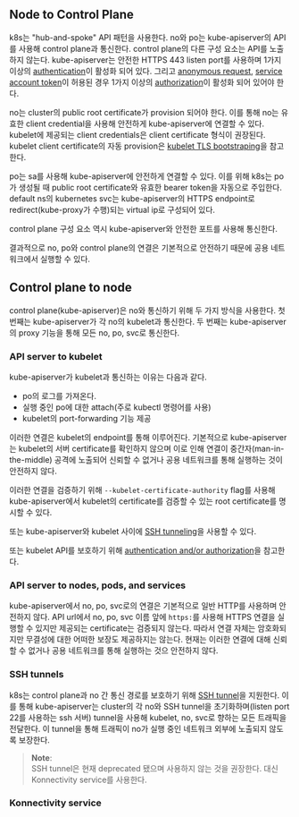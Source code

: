 ## Node to Control Plane
k8s는 "hub-and-spoke" API 패턴을 사용한다. no와 po는 kube-apiserver의 API를 사용해 control plane과 통신한다. control plane의 다른 구성 요소는 API를 노출하지 않는다. kube-apiserver는 안전한 HTTPS 443 listen port를 사용하며 1가지 이상의 [authentication](https://kubernetes.io/docs/reference/access-authn-authz/authentication/)이 활성화 되어 있다. 그리고 [anonymous request](https://kubernetes.io/docs/reference/access-authn-authz/authentication/#anonymous-requests), [service account token](https://kubernetes.io/docs/reference/access-authn-authz/authentication/#service-account-tokens)이 허용된 경우 1가지 이상의 [authorization](https://kubernetes.io/docs/reference/access-authn-authz/authorization/)이 활성화 되어 있어야 한다.

no는 cluster의 public root certificate가 provision 되어야 한다. 이를 통해 no는 유효한 client credential을 사용해 안전하게 kube-apiserver에 연결할 수 있다. kubelet에 제공되는 client credentials은 client certificate 형식이 권장된다. kubelet client certificate의 자동 provision은 [kubelet TLS bootstraping](https://kubernetes.io/docs/reference/access-authn-authz/kubelet-tls-bootstrapping/)을 참고한다.

po는 sa를 사용해 kube-apiserver에 안전하게 연결할 수 있다. 이를 위해 k8s는 po가 생성될 때 public root certificate와 유효한 bearer token을 자동으로 주입한다. default ns의 kubernetes svc는 kube-apiserver의 HTTPS endpoint로 redirect(kube-proxy가 수행)되는 virtual ip로 구성되어 있다.

control plane 구성 요소 역시 kube-apiserver와 안전한 포트를 사용해 통신한다.

결과적으로 no, po와 control plane의 연결은 기본적으로 안전하기 때문에 공용 네트워크에서 실행할 수 있다.

## Control plane to node
control plane(kube-apiserver)은 no와 통신하기 위해 두 가지 방식을 사용한다. 첫 번째는 kube-apiserver가 각 no의 kubelet과 통신한다. 두 번째는 kube-apiserver의 proxy 기능을 통해 모든 no, po, svc로 통신한다.

### API server to kubelet
kube-apiserver가 kubelet과 통신하는 이유는 다음과 같다.
- po의 로그를 가져온다.
- 실행 중인 po에 대한 attach(주로 kubectl 명령어를 사용)
- kubelet의 port-forwarding 기능 제공

이러한 연결은 kubelet의 endpoint를 통해 이루어진다. 기본적으로 kube-apiserver는 kubelet의 서버 certificate를 확인하지 않으며 이로 인해 연결이 중간자(man-in-the-middle) 공격에 노출되어 신뢰할 수 없거나 공용 네트워크를 통해 실행하는 것이 안전하지 않다.

이러한 연결을 검증하기 위해 `--kubelet-certificate-authority` flag를 사용해 kube-apiserver에서 kubelet의 certificate를 검증할 수 있는 root certificate를 명시할 수 있다.

또는 kube-apiserver와 kubelet 사이에 [SSH tunneling](https://kubernetes.io/docs/concepts/architecture/control-plane-node-communication/#ssh-tunnels)을 사용할 수 있다.

또는 kubelet API를 보호하기 위해 [authentication and/or authorization](https://kubernetes.io/docs/reference/access-authn-authz/kubelet-authn-authz/)을 참고한다.

### API server to nodes, pods, and services
kube-apiserver에서 no, po, svc로의 연결은 기본적으로 일반 HTTP를 사용하며 안전하지 않다. API url에서 no, po, svc 이름 앞에 `https:`를 사용해 HTTPS 연결을 실행할 수 있지만 제공되는 certificate는 검증되지 않는다. 따라서 연결 자체는 암호화되지만 무결성에 대한 어떠한 보장도 제공하지는 않는다. 현재는 이러한 연결에 대해 신뢰할 수 없거나 공용 네트워크를 통해 실행하는 것으 안전하지 않다.

### SSH tunnels
k8s는 control plane과 no 간 통신 경로를 보호하기 위해 [SSH tunnel](https://www.ssh.com/academy/ssh/tunneling)을 지원한다. 이를 통해 kube-apiserver는 cluster의 각 no와 SSH tunnel을 초기화하며(listen port 22를 사용하는 ssh 서버) tunnel을 사용해 kubelet, no, svc로 향하는 모든 트래픽을 전달한다. 이 tunnel을 통해 트래픽이 no가 실행 중인 네트워크 외부에 노출되지 않도록 보장한다.

> **Note**:  
> SSH tunnel은 현재 deprecated 됐으며 사용하지 않는 것을 권장한다. 대신 Konnectivity service를 사용한다.

### Konnectivity service
